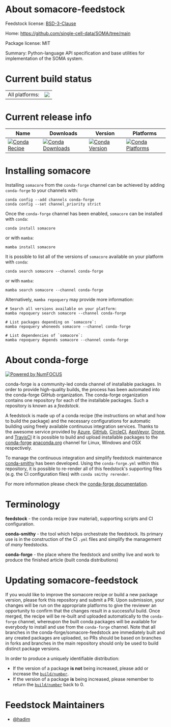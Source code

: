 About somacore-feedstock
========================

Feedstock license: [BSD-3-Clause](https://github.com/conda-forge/somacore-feedstock/blob/main/LICENSE.txt)

Home: https://github.com/single-cell-data/SOMA/tree/main

Package license: MIT

Summary: Python-language API specification and base utilities for implementation of the SOMA system.

Current build status
====================


<table><tr><td>All platforms:</td>
    <td>
      <a href="https://dev.azure.com/conda-forge/feedstock-builds/_build/latest?definitionId=24612&branchName=main">
        <img src="https://dev.azure.com/conda-forge/feedstock-builds/_apis/build/status/somacore-feedstock?branchName=main">
      </a>
    </td>
  </tr>
</table>

Current release info
====================

| Name | Downloads | Version | Platforms |
| --- | --- | --- | --- |
| [![Conda Recipe](https://img.shields.io/badge/recipe-somacore-green.svg)](https://anaconda.org/conda-forge/somacore) | [![Conda Downloads](https://img.shields.io/conda/dn/conda-forge/somacore.svg)](https://anaconda.org/conda-forge/somacore) | [![Conda Version](https://img.shields.io/conda/vn/conda-forge/somacore.svg)](https://anaconda.org/conda-forge/somacore) | [![Conda Platforms](https://img.shields.io/conda/pn/conda-forge/somacore.svg)](https://anaconda.org/conda-forge/somacore) |

Installing somacore
===================

Installing `somacore` from the `conda-forge` channel can be achieved by adding `conda-forge` to your channels with:

```
conda config --add channels conda-forge
conda config --set channel_priority strict
```

Once the `conda-forge` channel has been enabled, `somacore` can be installed with `conda`:

```
conda install somacore
```

or with `mamba`:

```
mamba install somacore
```

It is possible to list all of the versions of `somacore` available on your platform with `conda`:

```
conda search somacore --channel conda-forge
```

or with `mamba`:

```
mamba search somacore --channel conda-forge
```

Alternatively, `mamba repoquery` may provide more information:

```
# Search all versions available on your platform:
mamba repoquery search somacore --channel conda-forge

# List packages depending on `somacore`:
mamba repoquery whoneeds somacore --channel conda-forge

# List dependencies of `somacore`:
mamba repoquery depends somacore --channel conda-forge
```


About conda-forge
=================

[![Powered by
NumFOCUS](https://img.shields.io/badge/powered%20by-NumFOCUS-orange.svg?style=flat&colorA=E1523D&colorB=007D8A)](https://numfocus.org)

conda-forge is a community-led conda channel of installable packages.
In order to provide high-quality builds, the process has been automated into the
conda-forge GitHub organization. The conda-forge organization contains one repository
for each of the installable packages. Such a repository is known as a *feedstock*.

A feedstock is made up of a conda recipe (the instructions on what and how to build
the package) and the necessary configurations for automatic building using freely
available continuous integration services. Thanks to the awesome service provided by
[Azure](https://azure.microsoft.com/en-us/services/devops/), [GitHub](https://github.com/),
[CircleCI](https://circleci.com/), [AppVeyor](https://www.appveyor.com/),
[Drone](https://cloud.drone.io/welcome), and [TravisCI](https://travis-ci.com/)
it is possible to build and upload installable packages to the
[conda-forge](https://anaconda.org/conda-forge) [anaconda.org](https://anaconda.org/)
channel for Linux, Windows and OSX respectively.

To manage the continuous integration and simplify feedstock maintenance
[conda-smithy](https://github.com/conda-forge/conda-smithy) has been developed.
Using the ``conda-forge.yml`` within this repository, it is possible to re-render all of
this feedstock's supporting files (e.g. the CI configuration files) with ``conda smithy rerender``.

For more information please check the [conda-forge documentation](https://conda-forge.org/docs/).

Terminology
===========

**feedstock** - the conda recipe (raw material), supporting scripts and CI configuration.

**conda-smithy** - the tool which helps orchestrate the feedstock.
                   Its primary use is in the construction of the CI ``.yml`` files
                   and simplify the management of *many* feedstocks.

**conda-forge** - the place where the feedstock and smithy live and work to
                  produce the finished article (built conda distributions)


Updating somacore-feedstock
===========================

If you would like to improve the somacore recipe or build a new
package version, please fork this repository and submit a PR. Upon submission,
your changes will be run on the appropriate platforms to give the reviewer an
opportunity to confirm that the changes result in a successful build. Once
merged, the recipe will be re-built and uploaded automatically to the
`conda-forge` channel, whereupon the built conda packages will be available for
everybody to install and use from the `conda-forge` channel.
Note that all branches in the conda-forge/somacore-feedstock are
immediately built and any created packages are uploaded, so PRs should be based
on branches in forks and branches in the main repository should only be used to
build distinct package versions.

In order to produce a uniquely identifiable distribution:
 * If the version of a package **is not** being increased, please add or increase
   the [``build/number``](https://docs.conda.io/projects/conda-build/en/latest/resources/define-metadata.html#build-number-and-string).
 * If the version of a package **is** being increased, please remember to return
   the [``build/number``](https://docs.conda.io/projects/conda-build/en/latest/resources/define-metadata.html#build-number-and-string)
   back to 0.

Feedstock Maintainers
=====================

* [@hadim](https://github.com/hadim/)

